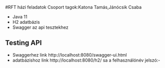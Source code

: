 #RFT házi feladatok
Csoport tagok:Katona Tamás,Jánócsik Csaba

- Java 11
- H2 adatbázis
- Swagger az api tesztekhez



## Testing API
- Swaggerhez link http://localhost:8080/swagger-ui.html
- adatbázishoz link http://localhost:8080/h2/ sa a felhasználónév jelszó:-
